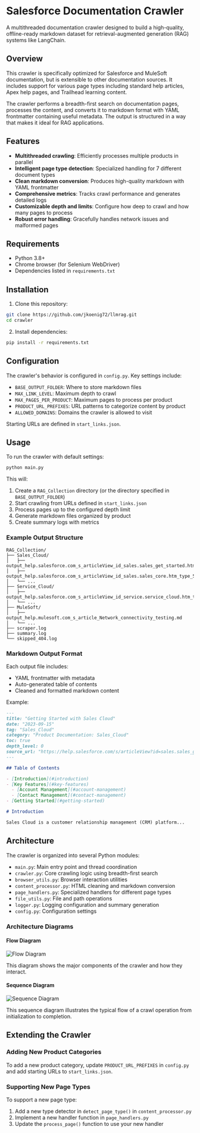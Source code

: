 # Salesforce Documentation Crawler

A multithreaded documentation crawler designed to build a high-quality, offline-ready markdown dataset for retrieval-augmented generation (RAG) systems like LangChain.

## Overview

This crawler is specifically optimized for Salesforce and MuleSoft documentation, but is extensible to other documentation sources. It includes support for various page types including standard help articles, Apex help pages, and Trailhead learning content.

The crawler performs a breadth-first search on documentation pages, processes the content, and converts it to markdown format with YAML frontmatter containing useful metadata. The output is structured in a way that makes it ideal for RAG applications.

## Features

- **Multithreaded crawling**: Efficiently processes multiple products in parallel
- **Intelligent page type detection**: Specialized handling for 7 different document types
- **Clean markdown conversion**: Produces high-quality markdown with YAML frontmatter
- **Comprehensive metrics**: Tracks crawl performance and generates detailed logs
- **Customizable depth and limits**: Configure how deep to crawl and how many pages to process
- **Robust error handling**: Gracefully handles network issues and malformed pages

## Requirements

- Python 3.8+
- Chrome browser (for Selenium WebDriver)
- Dependencies listed in `requirements.txt`

## Installation

1. Clone this repository:
```bash
git clone https://github.com/jkoenig72/llmrag.git
cd crawler
```

2. Install dependencies:
```bash
pip install -r requirements.txt
```

## Configuration

The crawler's behavior is configured in `config.py`. Key settings include:

- `BASE_OUTPUT_FOLDER`: Where to store markdown files
- `MAX_LINK_LEVEL`: Maximum depth to crawl
- `MAX_PAGES_PER_PRODUCT`: Maximum pages to process per product
- `PRODUCT_URL_PREFIXES`: URL patterns to categorize content by product
- `ALLOWED_DOMAINS`: Domains the crawler is allowed to visit

Starting URLs are defined in `start_links.json`.

## Usage

To run the crawler with default settings:

```bash
python main.py
```

This will:
1. Create a `RAG_Collection` directory (or the directory specified in `BASE_OUTPUT_FOLDER`)
2. Start crawling from URLs defined in `start_links.json`
3. Process pages up to the configured depth limit
4. Generate markdown files organized by product
5. Create summary logs with metrics

### Example Output Structure

```
RAG_Collection/
├── Sales_Cloud/
│   ├── output_help.salesforce.com_s_articleView_id_sales.sales_get_started.htm_type_5.md
│   ├── output_help.salesforce.com_s_articleView_id_sales.sales_core.htm_type_5.md
│   └── ...
├── Service_Cloud/
│   ├── output_help.salesforce.com_s_articleView_id_service.service_cloud.htm_type_5.md
│   └── ...
├── MuleSoft/
│   ├── output_help.mulesoft.com_s_article_Network_connectivity_testing.md
│   └── ...
├── scraper.log
├── summary.log
└── skipped_404.log
```

### Markdown Output Format

Each output file includes:
- YAML frontmatter with metadata
- Auto-generated table of contents
- Cleaned and formatted markdown content

Example:
```markdown
---
title: "Getting Started with Sales Cloud"
date: "2023-09-15"
tag: "Sales_Cloud"
category: "Product Documentation: Sales_Cloud"
toc: true
depth_level: 0
source_url: "https://help.salesforce.com/s/articleView?id=sales.sales_get_started.htm&type=5"
---

## Table of Contents

- [Introduction](#introduction)
- [Key Features](#key-features)
  - [Account Management](#account-management)
  - [Contact Management](#contact-management)
- [Getting Started](#getting-started)

# Introduction

Sales Cloud is a customer relationship management (CRM) platform...
```

## Architecture

The crawler is organized into several Python modules:

- `main.py`: Main entry point and thread coordination
- `crawler.py`: Core crawling logic using breadth-first search
- `browser_utils.py`: Browser interaction utilities
- `content_processor.py`: HTML cleaning and markdown conversion
- `page_handlers.py`: Specialized handlers for different page types
- `file_utils.py`: File and path operations
- `logger.py`: Logging configuration and summary generation
- `config.py`: Configuration settings

### Architecture Diagrams

#### Flow Diagram
![Flow Diagram](../images/crawler_f.png)

This diagram shows the major components of the crawler and how they interact.

#### Sequence Diagram
![Sequence Diagram](../images/crawler_s.png)

This sequence diagram illustrates the typical flow of a crawl operation from initialization to completion.

## Extending the Crawler

### Adding New Product Categories

To add a new product category, update `PRODUCT_URL_PREFIXES` in `config.py` and add starting URLs to `start_links.json`.

### Supporting New Page Types

To support a new page type:
1. Add a new type detector in `detect_page_type()` in `content_processor.py`
2. Implement a new handler function in `page_handlers.py`
3. Update the `process_page()` function to use your new handler

